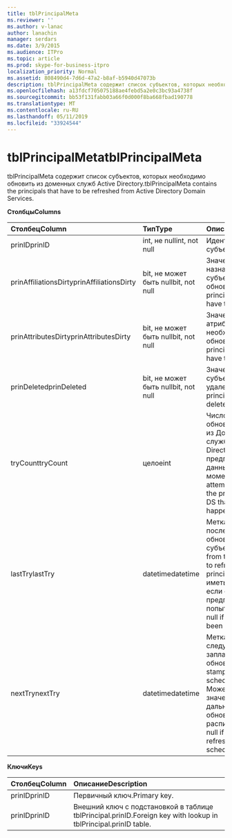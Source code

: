 ```yaml
---
title: tblPrincipalMeta
ms.reviewer: ''
ms.author: v-lanac
author: lanachin
manager: serdars
ms.date: 3/9/2015
ms.audience: ITPro
ms.topic: article
ms.prod: skype-for-business-itpro
localization_priority: Normal
ms.assetid: 808490d4-7d6d-47a2-b8af-b5940d47073b
description: tblPrincipalMeta содержит список субъектов, которых необходимо обновить из доменных служб Active Directory.
ms.openlocfilehash: a13fdcf705075188ae4febd5a2e0c3bc93a4738f
ms.sourcegitcommit: bb53f131fabb03a66f0d000f8ba668fbad190778
ms.translationtype: MT
ms.contentlocale: ru-RU
ms.lasthandoff: 05/11/2019
ms.locfileid: "33924544"
---
```

# <a name="tblprincipalmeta"></a><span data-ttu-id="f4d46-103">tblPrincipalMeta</span><span class="sxs-lookup"><span data-stu-id="f4d46-103">tblPrincipalMeta</span></span>
 
<span data-ttu-id="f4d46-104">tblPrincipalMeta содержит список субъектов, которых необходимо обновить из доменных служб Active Directory.</span><span class="sxs-lookup"><span data-stu-id="f4d46-104">tblPrincipalMeta contains the principals that have to be refreshed from Active Directory Domain Services.</span></span>
  
<span data-ttu-id="f4d46-105">**Столбцы**</span><span class="sxs-lookup"><span data-stu-id="f4d46-105">**Columns**</span></span>

|<span data-ttu-id="f4d46-106">**Столбец**</span><span class="sxs-lookup"><span data-stu-id="f4d46-106">**Column**</span></span>|<span data-ttu-id="f4d46-107">**Тип**</span><span class="sxs-lookup"><span data-stu-id="f4d46-107">**Type**</span></span>|<span data-ttu-id="f4d46-108">**Описание**</span><span class="sxs-lookup"><span data-stu-id="f4d46-108">**Description**</span></span>|
|:-----|:-----|:-----|
|<span data-ttu-id="f4d46-109">prinID</span><span class="sxs-lookup"><span data-stu-id="f4d46-109">prinID</span></span>  <br/> |<span data-ttu-id="f4d46-110">int, не null</span><span class="sxs-lookup"><span data-stu-id="f4d46-110">int, not null</span></span>  <br/> |<span data-ttu-id="f4d46-111">Идентификатор субъекта.</span><span class="sxs-lookup"><span data-stu-id="f4d46-111">Principal ID.</span></span>  <br/> |
|<span data-ttu-id="f4d46-112">prinAffiliationsDirty</span><span class="sxs-lookup"><span data-stu-id="f4d46-112">prinAffiliationsDirty</span></span>  <br/> |<span data-ttu-id="f4d46-113">bit, не может быть null</span><span class="sxs-lookup"><span data-stu-id="f4d46-113">bit, not null</span></span>  <br/> |<span data-ttu-id="f4d46-114">Значение true, если назначения субъектов требуется обновить.</span><span class="sxs-lookup"><span data-stu-id="f4d46-114">True if principal affiliations have to be refreshed.</span></span>  <br/> |
|<span data-ttu-id="f4d46-115">prinAttributesDirty</span><span class="sxs-lookup"><span data-stu-id="f4d46-115">prinAttributesDirty</span></span>  <br/> |<span data-ttu-id="f4d46-116">bit, не может быть null</span><span class="sxs-lookup"><span data-stu-id="f4d46-116">bit, not null</span></span>  <br/> |<span data-ttu-id="f4d46-117">Значение true, если атрибуты которых необходимо обновить.</span><span class="sxs-lookup"><span data-stu-id="f4d46-117">True if principal attributes have to be refreshed.</span></span>  <br/> |
|<span data-ttu-id="f4d46-118">prinDeleted</span><span class="sxs-lookup"><span data-stu-id="f4d46-118">prinDeleted</span></span>  <br/> |<span data-ttu-id="f4d46-119">bit, не может быть null</span><span class="sxs-lookup"><span data-stu-id="f4d46-119">bit, not null</span></span>  <br/> |<span data-ttu-id="f4d46-120">Значение true, если субъект был удален.</span><span class="sxs-lookup"><span data-stu-id="f4d46-120">True if the principal has been deleted.</span></span>  <br/> |
|<span data-ttu-id="f4d46-121">tryCount</span><span class="sxs-lookup"><span data-stu-id="f4d46-121">tryCount</span></span>  <br/> |<span data-ttu-id="f4d46-122">целое</span><span class="sxs-lookup"><span data-stu-id="f4d46-122">int</span></span>  <br/> |<span data-ttu-id="f4d46-123">Число попыток обновления субъекта из Доменных службах Active Directory, предпринятых на данный момент.</span><span class="sxs-lookup"><span data-stu-id="f4d46-123">Number of attempts to refresh the principal from AD DS that have happened so far.</span></span>  <br/> |
|<span data-ttu-id="f4d46-124">lastTry</span><span class="sxs-lookup"><span data-stu-id="f4d46-124">lastTry</span></span>  <br/> |<span data-ttu-id="f4d46-125">datetime</span><span class="sxs-lookup"><span data-stu-id="f4d46-125">datetime</span></span>  <br/> |<span data-ttu-id="f4d46-126">Метка времени последней попытки обновления субъекта.</span><span class="sxs-lookup"><span data-stu-id="f4d46-126">Time stamp from the latest attempt to refresh the principal.</span></span> <span data-ttu-id="f4d46-127">Может иметь значение null, если обновление не предпринята попытка еще.</span><span class="sxs-lookup"><span data-stu-id="f4d46-127">Can be null if no refresh has been attempted yet.</span></span>  <br/> |
|<span data-ttu-id="f4d46-128">nextTry</span><span class="sxs-lookup"><span data-stu-id="f4d46-128">nextTry</span></span>  <br/> |<span data-ttu-id="f4d46-129">datetime</span><span class="sxs-lookup"><span data-stu-id="f4d46-129">datetime</span></span>  <br/> |<span data-ttu-id="f4d46-130">Метка времени для следующего запланированного обновления.</span><span class="sxs-lookup"><span data-stu-id="f4d46-130">Time stamp for the next scheduled refresh.</span></span> <span data-ttu-id="f4d46-131">Может иметь значение null, если дальнейшие обновления по расписанию.</span><span class="sxs-lookup"><span data-stu-id="f4d46-131">Can be null if no further refresh has been scheduled.</span></span>  <br/> |
   
<span data-ttu-id="f4d46-132">**Ключи**</span><span class="sxs-lookup"><span data-stu-id="f4d46-132">**Keys**</span></span>

|<span data-ttu-id="f4d46-133">**Столбец**</span><span class="sxs-lookup"><span data-stu-id="f4d46-133">**Column**</span></span>|<span data-ttu-id="f4d46-134">**Описание**</span><span class="sxs-lookup"><span data-stu-id="f4d46-134">**Description**</span></span>|
|:-----|:-----|
|<span data-ttu-id="f4d46-135">prinID</span><span class="sxs-lookup"><span data-stu-id="f4d46-135">prinID</span></span>  <br/> |<span data-ttu-id="f4d46-136">Первичный ключ.</span><span class="sxs-lookup"><span data-stu-id="f4d46-136">Primary key.</span></span>  <br/> |
|<span data-ttu-id="f4d46-137">prinID</span><span class="sxs-lookup"><span data-stu-id="f4d46-137">prinID</span></span>  <br/> |<span data-ttu-id="f4d46-138">Внешний ключ с подстановкой в таблице tblPrincipal.prinID.</span><span class="sxs-lookup"><span data-stu-id="f4d46-138">Foreign key with lookup in tblPrincipal.prinID table.</span></span>  <br/> |
   

